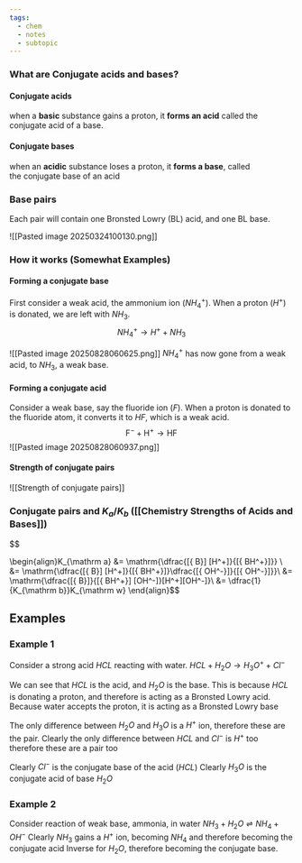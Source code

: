 ```yaml
---
tags:
  - chem
  - notes
  - subtopic
---
```

### What are Conjugate acids and bases?
#### Conjugate acids
when a **basic** substance gains a proton, it **forms an acid** called the conjugate acid of a base.
#### Conjugate bases
when an **acidic** substance loses a proton, it **forms a base**, called the conjugate base of an acid
### Base pairs
Each pair will contain one Bronsted Lowry (BL) acid, and one BL base.

![[Pasted image 20250324100130.png]]
### How it works (Somewhat Examples)
#### Forming a conjugate base
First consider a weak acid, the ammonium ion $(NH_4^+)$. When a proton $(H^+)$ is donated, we are left with $NH_3$. 
$$NH_4^+ \rightarrow H^+ + NH_3$$

![[Pasted image 20250828060625.png]]
$NH_4^+$ has now gone from a weak acid, to $NH_3$, a weak base. 

#### Forming a conjugate acid
Consider a weak base, say the fluoride ion $(F)$. When a proton is donated to the fluoride atom, it converts it to $HF$, which is a weak acid. 
$$\text{F}^{-} + \text{H}^{+} \rightarrow \text{HF} \nonumber$$
![[Pasted image 20250828060937.png]]

#### Strength of conjugate pairs
![[Strength of conjugate pairs]]
### Conjugate pairs and $K_a$/$K_b$ ([[Chemistry Strengths of Acids and Bases]])

$$

\begin{align}K_{\mathrm a}  &= \mathrm{\dfrac{[{ B}] [H^+]}{[{ BH^+}]}} \\  &= \mathrm{\dfrac{[{ B}] [H^+]}{[{ BH^+}]}\dfrac{[{ OH^-}]}{[{ OH^-}]}}\\  &= \mathrm{\dfrac{[{ B}]}{[{ BH^+}] [OH^-]}[H^+][OH^-]}\\  &= \dfrac{1}{K_{\mathrm b}}K_{\mathrm w}  \end{align}$$

## Examples

### Example 1
Consider a strong acid $HCL$ reacting with water.
$HCL+H_2O \rightarrow H_3O^+ + Cl^-$

We can see that $HCL$ is the acid, and $H_2O$ is the base. This is because $HCL$ is donating a proton, and therefore is acting as a Bronsted Lowry acid. Because water accepts the proton, it is acting as a Bronsted Lowry base

The only difference between $H_2O$ and $H_3O$ is a $H^+$ ion, therefore these are the pair. Clearly the only difference between $HCL$ and $Cl^-$ is $H^+$ too therefore these are a pair too

Clearly $Cl^-$ is the conjugate base of the acid ($HCL$)
Clearly $H_3O$ is the conjugate acid of base $H_2O$


### Example 2
Consider reaction of weak base, ammonia, in water
$NH_3 + H_2O \rightleftharpoons NH_4 + OH^-$
Clearly $NH_3$ gains a $H^+$ ion, becoming $NH_4$ and therefore becoming the conjugate acid
Inverse for $H_2O$, therefore becoming the conjugate base.


